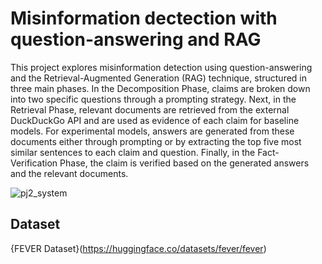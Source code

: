 # Misinformation dectection with question-answering and RAG

This project explores misinformation detection using question-answering and the Retrieval-Augmented Generation (RAG) technique, structured in three main phases. In the Decomposition Phase, claims are broken down into two specific questions through a prompting strategy. Next, in the Retrieval Phase, relevant documents are retrieved from the external DuckDuckGo API and are used as evidence of each claim for baseline models. For experimental models, answers are generated from these documents either through prompting or by extracting the top five most similar sentences to each claim and question. Finally, in the Fact-Verification Phase, the claim is verified based on the generated answers and the relevant documents.

![pj2_system](https://github.com/user-attachments/assets/78a2bca8-0f78-4f27-9470-fc4a2414b698)


## Dataset
{FEVER Dataset}(https://huggingface.co/datasets/fever/fever)
